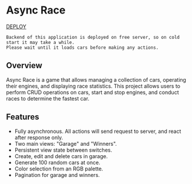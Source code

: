 # Async Race

[DEPLOY](https://wystov.github.io/async-race/)

```
Backend of this application is deployed on free server, so on cold start it may take a while.
Please wait until it loads cars before making any actions.
```

## Overview

Async Race is a game that allows managing a collection of cars, operating their engines, and displaying race statistics. This project allows users to perform CRUD operations on cars, start and stop engines, and conduct races to determine the fastest car.

## Features
- Fully asynchronous. All actions will send request to server, and react after response only.
- Two main views: "Garage" and "Winners".
- Persistent view state between switches.
- Create, edit and delete cars in garage.
- Generate 100 random cars at once.
- Color selection from an RGB palette.
- Pagination for garage and winners.

